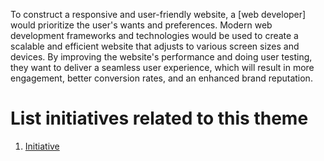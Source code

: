 To construct a responsive and user-friendly website, a [web developer] would prioritize the user's wants and preferences. Modern web development frameworks and technologies would be used to create a scalable and efficient website that adjusts to various screen sizes and devices. By improving the website's performance and doing user testing, they want to deliver a seamless user experience, which will result in more engagement, better conversion rates, and an enhanced brand reputation.




# List initiatives related to this theme
1. [Initiative](documentation/templates/theme/initiatives/initiative_template.md)